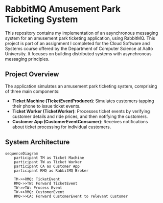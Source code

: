 # RabbitMQ Amusement Park Ticketing System

This repository contains my implementation of an asynchronous messaging system for an amusement park ticketing application, using RabbitMQ. This project is part of an assignment I completed for the Cloud Software and Systems course offered by the Department of Computer Science at Aalto University. It focuses on building distributed systems with asynchronous messaging principles.

## Project Overview

The application simulates an amusement park ticketing system, comprising of three main components:

- **Ticket Machine (TicketEventProducer)**: Simulates customers tapping their phone to issue ticket events.
- **Ticket Worker (TicketWorker)**: Processes ticket events by verifying customer details and ride prices, and then notifying the customers.
- **Customer App (CustomerEventConsumer)**: Receives notifications about ticket processing for individual customers.

## System Architecture

```mermaid
sequenceDiagram
    participant TM as Ticket Machine
    participant TW as Ticket Worker
    participant CA as Customer App
    participant RMQ as RabbitMQ Broker

    TM->>RMQ: TicketEvent
    RMQ->>TW: Forward TicketEvent
    TW->>TW: Process Event
    TW->>RMQ: CustomerEvent
    RMQ->>CA: Forward CustomerEvent to relevant Customer
